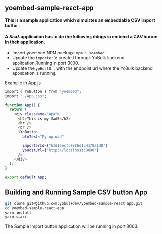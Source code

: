 ## yoembed-sample-react-app

#### This is a sample application which simulates an embeddable CSV import button.
#### A SaaS application has to do the following things to embedd a CSV button in their application.

* Import yoembed NPM package.`npm i yoembed`
* Update the `importerId` created through YoBulk backend application,Running in port 3000.
* Update the `yoHostUrl` with the endpoint url where the YoBulk backend application is running.

Example in App.js

````bash
import { YoButton } from "yoembed";
import "./App.css";

function App() {
  return (
    <div className="App">
      <h2>This is my SAAS</h2>
      <hr />
      <br />
      <YoButton
        btnText="My upload"
        
        importerId={"63d1eecfb9086d1c4170a1d8"}
        yoHostUrl={"http://localhost:3000"}
      />
    </div>
  );
}

export default App;
````
## Building and Running Sample CSV button App
````bash
git clone git@github.com:yobulkdev/yoembed-sample-react-app.git
cd yoembed-sample-react-app
yarn install
yarn start
````
The Sample Import button application will be running in port 3003.

